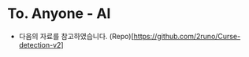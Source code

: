 To. Anyone - AI
===============
- 다음의 자료를 참고하였습니다. (Repo)[https://github.com/2runo/Curse-detection-v2]
